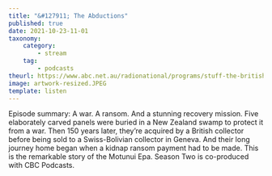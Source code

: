 ```yaml
---
title: "&#127911; The Abductions"
published: true
date: 2021-10-23-11-01
taxonomy:
    category:
        - stream
    tag:
        - podcasts
theurl: https://www.abc.net.au/radionational/programs/stuff-the-british-stole/the-abductions/13572970
image: artwork-resized.JPEG
template: listen
---
```


Episode summary: A war. A ransom. And a stunning recovery mission. Five elaborately carved panels were buried in a New Zealand swamp to protect it from a war. Then 150 years later, they&rsquo;re acquired by a British collector before being sold to a Swiss-Bolivian collector in Geneva. And their long journey home began when a kidnap ransom payment had to be made. This is the remarkable story of the Motunui Epa. Season Two is co-produced with CBC Podcasts.
